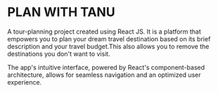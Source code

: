 # PLAN WITH TANU

A tour-planning project created using React JS. It is a platform that empowers you to plan your dream travel destination based on its brief description and your travel budget.This also allows you to remove the destinations you don't want to visit. 

The app's intuitive interface, powered by React's component-based architecture, allows for seamless navigation and an optimized user experience. 
